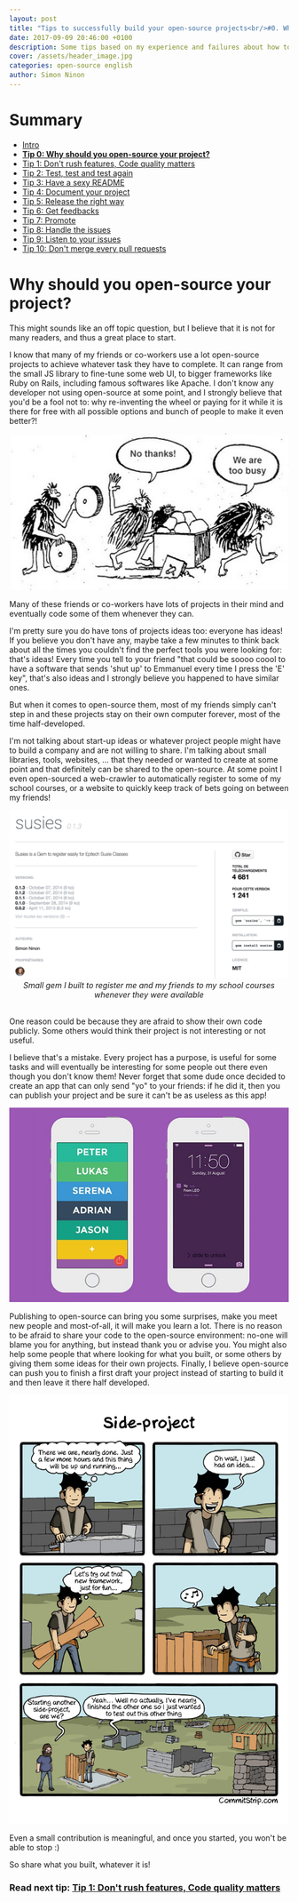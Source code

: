 ```yaml
---
layout: post
title: "Tips to successfully build your open-source projects<br/>#0. Why should you open-source your project?"
date: 2017-09-09 20:46:00 +0100
description: Some tips based on my experience and failures about how to successfully build an open-source project
cover: /assets/header_image.jpg
categories: open-source english
author: Simon Ninon
---
```


# Summary
* [Intro](/2017/09/09/tips-to-build-your-open-source-projects-intro.html)
* **[Tip 0: Why should you open-source your project?](/2017/09/09/tips-to-build-your-open-source-projects-tip00-why.html)**
* [Tip 1: Don't rush features, Code quality matters](/2017/09/09/tips-to-build-your-open-source-projects-tip01-quality.html)
* [Tip 2: Test, test and test again](/2017/09/09/tips-to-build-your-open-source-projects-tip02-test.html)
* [Tip 3: Have a sexy README](/2017/09/09/tips-to-build-your-open-source-projects-tip03-sexy-readme.html)
* [Tip 4: Document your project](/2017/09/09/tips-to-build-your-open-source-projects-tip04-document.html)
* [Tip 5: Release the right way](/2017/09/09/tips-to-build-your-open-source-projects-tip05-release.html)
* [Tip 6: Get feedbacks](/2017/09/09/tips-to-build-your-open-source-projects-tip06-feedbacks.html)
* [Tip 7: Promote](/2017/09/09/tips-to-build-your-open-source-projects-tip07-promote.html)
* [Tip 8: Handle the issues](/2017/09/09/tips-to-build-your-open-source-projects-tip08-handle-issues.html)
* [Tip 9: Listen to your issues](/2017/09/09/tips-to-build-your-open-source-projects-tip09-listen-issues.html)
* [Tip 10: Don't merge every pull requests](/2017/09/09/tips-to-build-your-open-source-projects-tip10-pull-requests.html)


# Why should you open-source your project?
This might sounds like an off topic question, but I believe that it is not for many readers, and thus a great place to start.

I know that many of my friends or co-workers use a lot open-source projects to achieve whatever task they have to complete. It can range from the small JS library to fine-tune some web UI, to bigger frameworks like Ruby on Rails, including famous softwares like Apache. I don't know any developer not using open-source at some point, and I strongly believe that you'd be a fool not to: why re-inventing the wheel or paying for it while it is there for free with all possible options and bunch of people to make it even better?!

<img src="/assets/tips_to_build_your_open_source_projects/wheel.png" title="reinventing the wheel"/>

Many of these friends or co-workers have lots of projects in their mind and eventually code some of them whenever they can.

I'm pretty sure you do have tons of projects ideas too: everyone has ideas! If you believe you don't have any, maybe take a few minutes to think back about all the times you couldn't find the perfect tools you were looking for: that's ideas! Every time you tell to your friend "that could be soooo coool to have a software that sends 'shut up' to Emmanuel every time I press the 'E' key", that's also ideas and I strongly believe you happened to have similar ones.

But when it comes to open-source them, most of my friends simply can't step in and these projects stay on their own computer forever, most of the time half-developed.

I'm not talking about start-up ideas or whatever project people might have to build a company and are not willing to share.
I'm talking about small libraries, tools, websites, ... that they needed or wanted to create at some point and that definitely can be shared to the open-source.
At some point I even open-sourced a web-crawler to automatically register to some of my school courses, or a website to quickly keep track of bets going on between my friends!

<img src="/assets/tips_to_build_your_open_source_projects/susies.png" title="susies gem"/>
<div style="width:100%;font-style:italic;text-align:center">Small gem I built to register me and my friends to my school courses whenever they were available</div>
<br/>

One reason could be because they are afraid to show their own code publicly.
Some others would think their project is not interesting or not useful.

I believe that's a mistake.
Every project has a purpose, is useful for some tasks and will eventually be interesting for some people out there even though you don't know them!
Never forget that some dude once decided to create an app that can only send "yo" to your friends: if he did it, then you can publish your project and be sure it can't be as useless as this app!

<img src="/assets/tips_to_build_your_open_source_projects/yo.jpg" title="yo app"/>

Publishing to open-source can bring you some surprises, make you meet new people and most-of-all, it will make you learn a lot.
There is no reason to be afraid to share your code to the open-source environment: no-one will blame you for anything, but instead thank you or advise you.
You might also help some people that where looking for what you built, or some others by giving them some ideas for their own projects.
Finally, I believe open-source can push you to finish a first draft your project instead of starting to build it and then leave it there half developed.

<img src="/assets/tips_to_build_your_open_source_projects/commitstrip.jpg" title="commitstrip"/>

Even a small contribution is meaningful, and once you started, you won't be able to stop :)

So share what you built, whatever it is!

### Read next tip: [Tip 1: Don't rush features, Code quality matters](/2017/09/09/tips-to-build-your-open-source-projects-tip01-quality.html)
